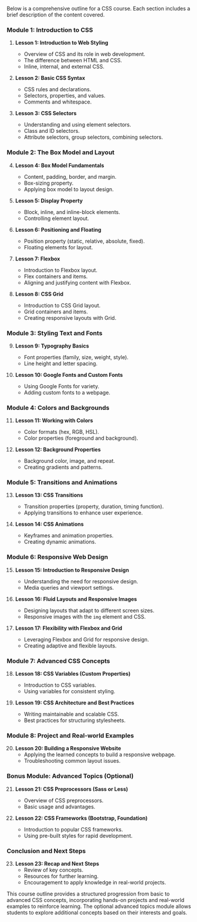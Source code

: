 Below is a comprehensive outline for a CSS course. Each section includes a brief description of the content covered.

### Module 1: Introduction to CSS

1. **Lesson 1: Introduction to Web Styling**
   - Overview of CSS and its role in web development.
   - The difference between HTML and CSS.
   - Inline, internal, and external CSS.

2. **Lesson 2: Basic CSS Syntax**
   - CSS rules and declarations.
   - Selectors, properties, and values.
   - Comments and whitespace.

3. **Lesson 3: CSS Selectors**
   - Understanding and using element selectors.
   - Class and ID selectors.
   - Attribute selectors, group selectors, combining selectors.

### Module 2: The Box Model and Layout

4. **Lesson 4: Box Model Fundamentals**
   - Content, padding, border, and margin.
   - Box-sizing property.
   - Applying box model to layout design.

5. **Lesson 5: Display Property**
   - Block, inline, and inline-block elements.
   - Controlling element layout.

6. **Lesson 6: Positioning and Floating**
   - Position property (static, relative, absolute, fixed).
   - Floating elements for layout.

7. **Lesson 7: Flexbox**
   - Introduction to Flexbox layout.
   - Flex containers and items.
   - Aligning and justifying content with Flexbox.

8. **Lesson 8: CSS Grid**
   - Introduction to CSS Grid layout.
   - Grid containers and items.
   - Creating responsive layouts with Grid.

### Module 3: Styling Text and Fonts

9. **Lesson 9: Typography Basics**
   - Font properties (family, size, weight, style).
   - Line height and letter spacing.

10. **Lesson 10: Google Fonts and Custom Fonts**
    - Using Google Fonts for variety.
    - Adding custom fonts to a webpage.

### Module 4: Colors and Backgrounds

11. **Lesson 11: Working with Colors**
    - Color formats (hex, RGB, HSL).
    - Color properties (foreground and background).

12. **Lesson 12: Background Properties**
    - Background color, image, and repeat.
    - Creating gradients and patterns.

### Module 5: Transitions and Animations

13. **Lesson 13: CSS Transitions**
    - Transition properties (property, duration, timing function).
    - Applying transitions to enhance user experience.

14. **Lesson 14: CSS Animations**
    - Keyframes and animation properties.
    - Creating dynamic animations.

### Module 6: Responsive Web Design

15. **Lesson 15: Introduction to Responsive Design**
    - Understanding the need for responsive design.
    - Media queries and viewport settings.

16. **Lesson 16: Fluid Layouts and Responsive Images**
    - Designing layouts that adapt to different screen sizes.
    - Responsive images with the `img` element and CSS.

17. **Lesson 17: Flexibility with Flexbox and Grid**
    - Leveraging Flexbox and Grid for responsive design.
    - Creating adaptive and flexible layouts.

### Module 7: Advanced CSS Concepts

18. **Lesson 18: CSS Variables (Custom Properties)**
    - Introduction to CSS variables.
    - Using variables for consistent styling.

19. **Lesson 19: CSS Architecture and Best Practices**
    - Writing maintainable and scalable CSS.
    - Best practices for structuring stylesheets.

### Module 8: Project and Real-world Examples

20. **Lesson 20: Building a Responsive Website**
    - Applying the learned concepts to build a responsive webpage.
    - Troubleshooting common layout issues.

### Bonus Module: Advanced Topics (Optional)

21. **Lesson 21: CSS Preprocessors (Sass or Less)**
    - Overview of CSS preprocessors.
    - Basic usage and advantages.

22. **Lesson 22: CSS Frameworks (Bootstrap, Foundation)**
    - Introduction to popular CSS frameworks.
    - Using pre-built styles for rapid development.

### Conclusion and Next Steps

23. **Lesson 23: Recap and Next Steps**
    - Review of key concepts.
    - Resources for further learning.
    - Encouragement to apply knowledge in real-world projects.

This course outline provides a structured progression from basic to advanced CSS concepts, incorporating hands-on projects and real-world examples to reinforce learning. The optional advanced topics module allows students to explore additional concepts based on their interests and goals.